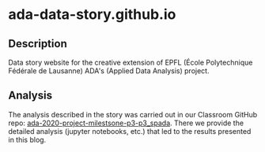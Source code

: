 # ada-data-story.github.io

## Description

Data story website for the creative extension of EPFL (École Polytechnique Fédérale de Lausanne) ADA's (Applied Data Analysis) project.

## Analysis

The analysis described in the story was carried out in our Classroom GitHub repo: [ada-2020-project-milestsone-p3-p3_spada](https://github.com/epfl-ada/ada-2020-project-milestone-p3-p3_spada). There we provide the detailed analysis (jupyter notebooks, etc.) that led to the results presented in this blog.